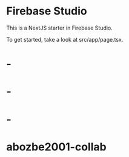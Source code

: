 # Firebase Studio

This is a NextJS starter in Firebase Studio.

To get started, take a look at src/app/page.tsx.
# -
# -
# -
# abozbe2001-collab
